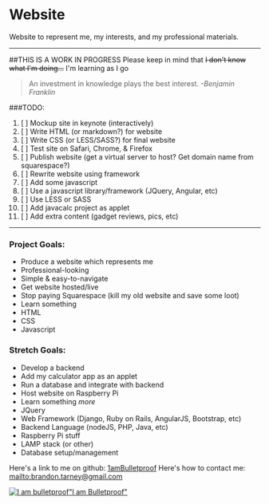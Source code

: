 # Website
Website to represent me, my interests, and my professional materials.
***

##THIS IS A WORK IN PROGRESS
Please keep in mind that ~~I don't know what I'm doing...~~ I'm learning as I go
>An investment in knowledge plays the best interest. *-Benjamin Franklin*

###TODO:
1. [ ] Mockup site in keynote (interactively)
2. [ ] Write HTML (or markdown?) for website
3. [ ] Write CSS (or LESS/SASS?) for final website
4. [ ] Test site on Safari, Chrome, & Firefox
5. [ ] Publish website (get a virtual server to host? Get domain name from squarespace?)
6. [ ] Rewrite website using framework 
7. [ ] Add some javascript
8. [ ] Use a javascript library/framework (JQuery, Angular, etc)
9. [ ] Use LESS or SASS
10. [ ] Add javacalc project as applet
11. [ ] Add extra content (gadget reviews, pics, etc)
***

### Project Goals:
- Produce a website which represents me 
 - Professional-looking
 - Simple & easy-to-navigate
- Get website hosted/live
- Stop paying Squarespace (kill my old website and save some loot)
- Learn something
 - HTML
 - CSS
 - Javascript
 
### Stretch Goals:
- Develop a backend
- Add my calculator app as an applet
- Run a database and integrate with backend
- Host website on Raspberry Pi
- Learn something *more*
 - JQuery
 - Web Framework (Django, Ruby on Rails, AngularJS, Bootstrap, etc)
 - Backend Language (nodeJS, PHP, Java, etc)
 - Raspberry Pi stuff
 - LAMP stack (or other)
 - Database setup/management

Here's a link to me on github: [1amBulletproof](https://github.com/1amBulletproof)
Here's how to contact me: <mailto:brandon.tarney@gmail.com>

[![I am bulletproof](http://nehandaradio.com/wp-content/uploads/2011/04/Bullet-Proof-Vest.jpg)"I am Bulletproof"](http://nehandaradio.com/wp-content/uploads/2011/04/Bullet-Proof-Vest.jpg)

